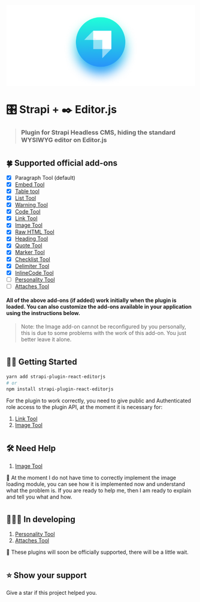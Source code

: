 <img src="./strapi-plugin-editor-js.png">

# 🎛 Strapi + ✒️ Editor.js
> ### Plugin for Strapi Headless CMS, hiding the standard WYSIWYG editor on Editor.js
#
## 🍀 Supported official add-ons

- [x] Paragraph Tool (default)
- [x] [Embed Tool](https://github.com/editor-js/embed)
- [x] [Table tool](https://github.com/editor-js/table)
- [x] [List Tool](https://github.com/editor-js/list)
- [x] [Warning Tool](https://github.com/editor-js/warning)
- [x] [Code Tool](https://github.com/editor-js/code)
- [x] [Link Tool](https://github.com/editor-js/link)
- [x] [Image Tool](https://github.com/editor-js/image)
- [x] [Raw HTML Tool](https://github.com/editor-js/raw)
- [x] [Heading Tool](https://github.com/editor-js/header)
- [x] [Quote Tool](https://github.com/editor-js/quote)
- [x] [Marker Tool](https://github.com/editor-js/marker)
- [x] [Checklist Tool](https://github.com/editor-js/checklist)
- [x] [Delimiter Tool](https://github.com/editor-js/delimiter)
- [x] [InlineCode Tool](https://github.com/editor-js/inline-code)
- [ ] [Personality Tool](https://github.com/editor-js/personality)
- [ ] [Attaches Tool](https://github.com/editor-js/attaches)

#### All of the above add-ons (if added) work initially when the plugin is loaded. You can also customize the add-ons available in your application using the instructions below.

>  Note: the Image add-on cannot be reconfigured by you personally, this is due to some problems with the work of this add-on. You just better leave it alone.
#
## 🤟🏻 Getting Started
```bash
yarn add strapi-plugin-react-editorjs
# or
npm install strapi-plugin-react-editorjs
```
For the plugin to work correctly, you need to give public and Authenticated role access to the plugin API, at the moment it is necessary for:
1. [Link Tool](https://github.com/editor-js/link)
2. [Image Tool](https://github.com/editor-js/image)
#
## 🛠 Need Help

1. [Image Tool](https://github.com/editor-js/image)

🚸 At the moment I do not have time to correctly implement the image loading module, you can see how it is implemented now and understand what the problem is. If you are ready to help me, then I am ready to explain and tell you what and how.
#
## 👨🏻‍🏭 In developing

1. [Personality Tool](https://github.com/editor-js/personality)
2. [Attaches Tool](https://github.com/editor-js/attaches)

🧐 These plugins will soon be officially supported, there will be a little wait.
#
## ⭐️ Show your support

Give a star if this project helped you.